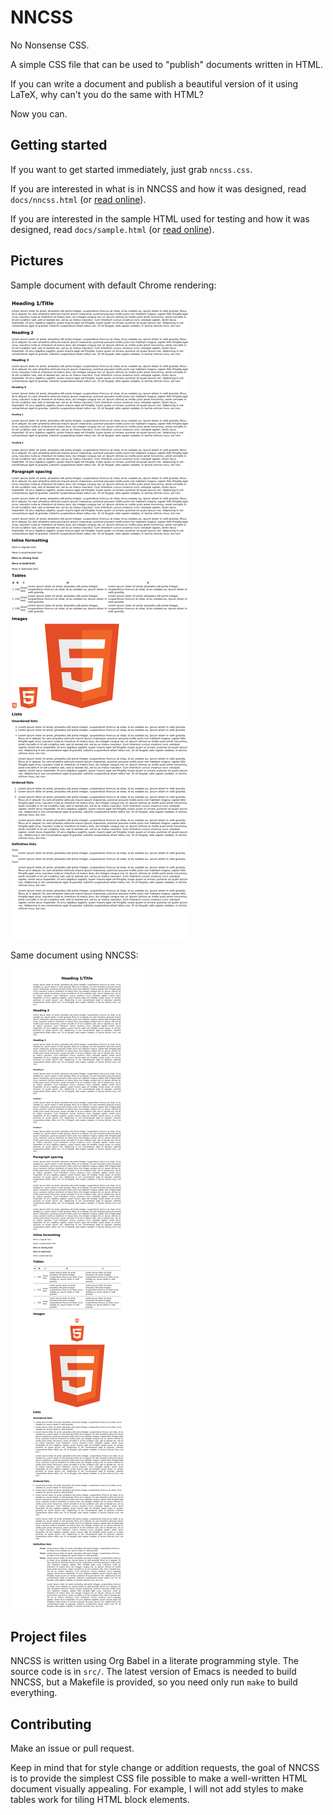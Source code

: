 NNCSS
=====

No Nonsense CSS.

A simple CSS file that can be used to "publish" documents written in HTML.

If you can write a document and publish a beautiful version of it using LaTeX,
why can't you do the same with HTML?

Now you can.

Getting started
---------------

If you want to get started immediately, just grab `nncss.css`.

If you are interested in what is in NNCSS and how it was designed, read
`docs/nncss.html` (or [read online][1]).

[1]: https://rawgit.com/darkfeline/nncss/master/doc/nncss.html

If you are interested in the sample HTML used for testing and how it was
designed, read `docs/sample.html` (or [read online][2]).

[2]: https://rawgit.com/darkfeline/nncss/master/doc/sample.html

Pictures
--------

Sample document with default Chrome rendering:

![default rendering](res/sample-raw.png)

Same document using NNCSS:

![NNCSS rendering](res/sample-nncss.png)

Project files
-------------

NNCSS is written using Org Babel in a literate programming style.  The source
code is in `src/`.  The latest version of Emacs is needed to build NNCSS, but a
Makefile is provided, so you need only run `make` to build everything.

Contributing
------------

Make an issue or pull request.

Keep in mind that for style change or addition requests, the goal of NNCSS is to
provide the simplest CSS file possible to make a well-written HTML document
visually appealing.  For example, I will not add styles to make tables work for
tiling HTML block elements.

